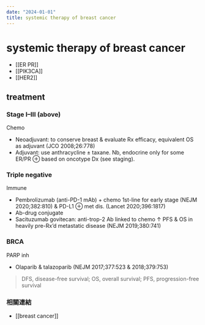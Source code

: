 ```yaml
---
date: "2024-01-01"
title: systemic therapy of breast cancer
---
```


# systemic therapy of breast cancer

* [[ER PR]]
* [[PIK3CA]]
* [[HER2]]

## treatment

### Stage I–III (above)

 Chemo

* Neoadjuvant: to conserve breast & evaluate Rx efficacy, equivalent OS as adjuvant (JCO 2008;26:778)
* Adjuvant: use anthracycline ± taxane. Nb, endocrine only for some ER/PR ⊕ based on oncotype Dx (see staging).

### Triple negative

 Immune

* Pembrolizumab (anti-PD-1 mAb) + chemo 1st-line for early stage (NEJM 2020;382:810) & PD-L1 ⊕ met dis. (Lancet 2020;396:1817)
* Ab-drug conjugate
* Sacituzumab govitecan: anti-trop-2 Ab linked to chemo ↑ PFS & OS in heavily pre-Rx’d metastatic disease (NEJM 2019;380:741)

### BRCA

 PARP inh

* Olaparib & talazoparib (NEJM 2017;377:523 & 2018;379:753)

> DFS, disease-free survival; OS, overall survival; PFS, progression-free survival

### 相關連結

* [[breast cancer]]
